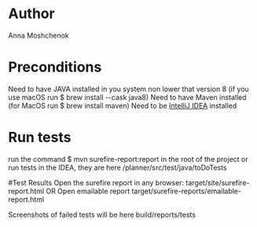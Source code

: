 # Author
Anna Moshchenok

# Preconditions
Need to have JAVA installed in you system non lower that version 8 (if you use macOS run $ brew install --cask java8)
Need to have Maven installed (for MacOS run $ brew install maven)
Need to be [IntelliJ IDEA](https://www.jetbrains.com/idea/) installed

# Run tests
run the command $ mvn surefire-report:report in the root of the project
or run tests in the IDEA, they are here /planner/src/test/java/toDoTests

#Test Results
Open the surefire report in any browser: target/site/surefire-report.html
OR
Open emailable report target/surefire-reports/emailable-report.html

Screenshots of failed tests will be here build/reports/tests






